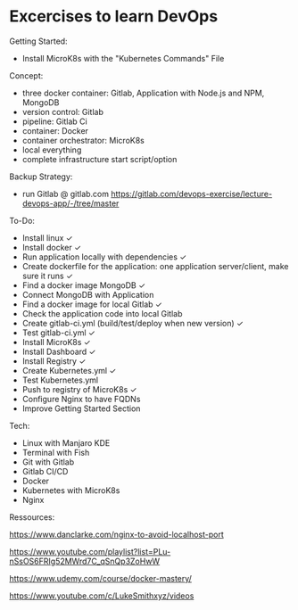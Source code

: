 # Excercises to learn DevOps

Getting Started:
- Install MicroK8s with the "Kubernetes Commands" File

Concept:
- three docker container: Gitlab, Application with Node.js and NPM, MongoDB
- version control: Gitlab
- pipeline: Gitlab Ci
- container: Docker
- container orchestrator: MicroK8s
- local everything
- complete infrastructure start script/option

Backup Strategy:
- run Gitlab @ gitlab.com
https://gitlab.com/devops-exercise/lecture-devops-app/-/tree/master

To-Do:
- Install linux ✓
- Install docker ✓  
- Run application locally with dependencies ✓
- Create dockerfile for the application: one application server/client, make sure it runs ✓
- Find a docker image MongoDB ✓
- Connect MongoDB with Application
- Find a docker image for local Gitlab ✓
- Check the application code into local Gitlab
- Create gitlab-ci.yml (build/test/deploy when new version) ✓
- Test gitlab-ci.yml ✓
- Install MicroK8s ✓
- Install Dashboard ✓
- Install Registry ✓
- Create Kubernetes.yml ✓
- Test Kubernetes.yml
- Push to registry of MicroK8s ✓
- Configure Nginx to have FQDNs
- Improve Getting Started Section

Tech:
- Linux with Manjaro KDE
- Terminal with Fish
- Git with Gitlab 
- Gitlab CI/CD
- Docker
- Kubernetes with MicroK8s
- Nginx

Ressources:

https://www.danclarke.com/nginx-to-avoid-localhost-port

https://www.youtube.com/playlist?list=PLu-nSsOS6FRIg52MWrd7C_qSnQp3ZoHwW

https://www.udemy.com/course/docker-mastery/

https://www.youtube.com/c/LukeSmithxyz/videos
